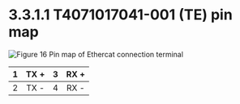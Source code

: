 # 3.3.1.1 T4071017041-001 (TE) pin map

![Figure 16 Pin map of Ethercat connection terminal](../../../.gitbook/assets/t_pin_map\_1.png)

|  1  | TX + |  3  | RX + |
| :-: | :--: | :-: | :--: |
|  2  | TX - |  4  | RX - |

